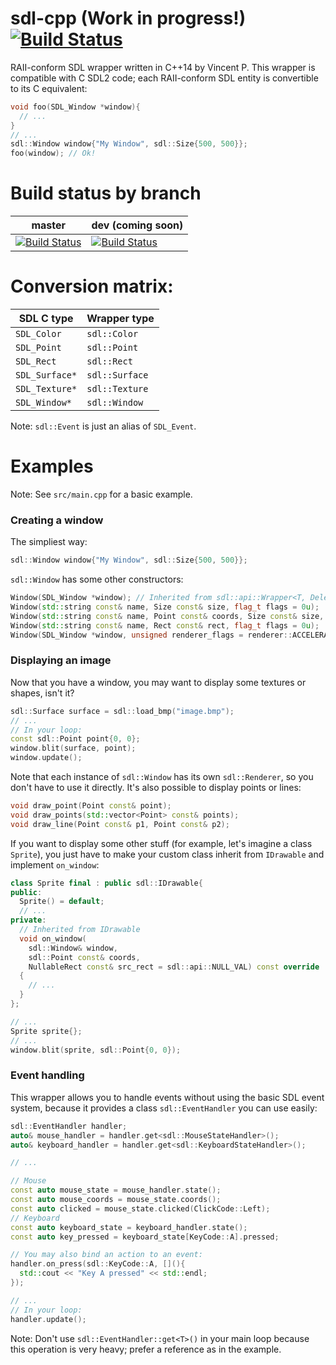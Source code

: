 # sdl-cpp (Work in progress!) [![Build Status](https://travis-ci.org/tyr-sl3/sdl-cpp.svg)](https://travis-ci.org/tyr-sl3/sdl-cpp)

RAII-conform SDL wrapper written in C++14 by Vincent P. This wrapper is compatible with C SDL2 code; each RAII-conform SDL entity is convertible to its C equivalent:
```cpp
void foo(SDL_Window *window){
  // ...
}
// ...
sdl::Window window{"My Window", sdl::Size{500, 500}};
foo(window); // Ok!
```

# Build status by branch
master | dev (coming soon)
-------|------------------
[![Build Status](https://api.travis-ci.org/tyr-sl3/sdl-cpp.svg?branch=master)](https://travis-ci.org/tyr-sl3/sdl-cpp?branch=master) | [![Build Status](https://api.travis-ci.org/tyr-sl3/sdl-cpp.svg?branch=dev)](https://travis-ci.org/tyr-sl3/sdl-cpp?branch=dev)

# Conversion matrix:
SDL C type | Wrapper type
-----------|-------------
`SDL_Color` | `sdl::Color`
`SDL_Point` | `sdl::Point`
`SDL_Rect` | `sdl::Rect`
`SDL_Surface*` | `sdl::Surface`
`SDL_Texture*`| `sdl::Texture`
`SDL_Window*`| `sdl::Window`

Note: `sdl::Event` is just an alias of `SDL_Event`.

# Examples
Note: See `src/main.cpp` for a basic example.

### Creating a window
The simpliest way:
```cpp
sdl::Window window{"My Window", sdl::Size{500, 500}};
```
`sdl::Window` has some other constructors:
```cpp
Window(SDL_Window *window); // Inherited from sdl::api::Wrapper<T, Deleter<T>>
Window(std::string const& name, Size const& size, flag_t flags = 0u);
Window(std::string const& name, Point const& coords, Size const& size, flag_t flags = 0u);
Window(std::string const& name, Rect const& rect, flag_t flags = 0u);
Window(SDL_Window *window, unsigned renderer_flags = renderer::ACCELERATED);
```

### Displaying an image
Now that you have a window, you may want to display some textures or shapes, isn't it?
```cpp
sdl::Surface surface = sdl::load_bmp("image.bmp");
// ...
// In your loop:
const sdl::Point point{0, 0};
window.blit(surface, point);
window.update();
```
Note that each instance of `sdl::Window` has its own `sdl::Renderer`, so you don't have to use it directly.
It's also possible to display points or lines:
```cpp
void draw_point(Point const& point);
void draw_points(std::vector<Point> const& points);
void draw_line(Point const& p1, Point const& p2);
```
If you want to display some other stuff (for example, let's imagine a class `Sprite`), you just have to make your custom class inherit from `IDrawable` and implement `on_window`:
```cpp
class Sprite final : public sdl::IDrawable{
public:
  Sprite() = default;
  // ...
private:
  // Inherited from IDrawable
  void on_window(
    sdl::Window& window,
    sdl::Point const& coords,
    NullableRect const& src_rect = sdl::api::NULL_VAL) const override
  {
    // ...
  }
};

// ...
Sprite sprite{};
// ...
window.blit(sprite, sdl::Point{0, 0});
```

### Event handling
This wrapper allows you to handle events without using the basic SDL event system, because it provides a class `sdl::EventHandler` you can use easily:
```cpp
sdl::EventHandler handler;
auto& mouse_handler = handler.get<sdl::MouseStateHandler>();
auto& keyboard_handler = handler.get<sdl::KeyboardStateHandler>();

// ...

// Mouse
const auto mouse_state = mouse_handler.state();
const auto mouse_coords = mouse_state.coords();
const auto clicked = mouse_state.clicked(ClickCode::Left);
// Keyboard
const auto keyboard_state = keyboard_handler.state();
const auto key_pressed = keyboard_state[KeyCode::A].pressed;

// You may also bind an action to an event:
handler.on_press(sdl::KeyCode::A, [](){
  std::cout << "Key A pressed" << std::endl;
});

// ...
// In your loop:
handler.update();
```
Note: Don't use `sdl::EventHandler::get<T>()` in your main loop because this operation is very heavy; prefer a reference as in the example.
